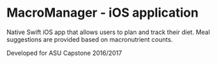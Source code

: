 # MacroManager - iOS application

Native Swift iOS app that allows users to plan and track their diet. Meal suggestions are provided based on macronutrient counts.

Developed for ASU Capstone 2016/2017
